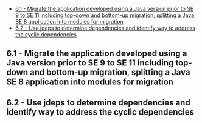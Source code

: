 - [6.1 - Migrate the application developed using a Java version prior to SE 9 to SE 11 including top-down and bottom-up migration, splitting a Java SE 8 application into modules for migration](#6-1)
- [6.2 - Use jdeps to determine dependencies and identify way to address the cyclic dependencies](#6-2)

## <a name="6-1"></a>6.1 - Migrate the application developed using a Java version prior to SE 9 to SE 11 including top-down and bottom-up migration, splitting a Java SE 8 application into modules for migration
## <a name="6-2"></a>6.2 - Use jdeps to determine dependencies and identify way to address the cyclic dependencies